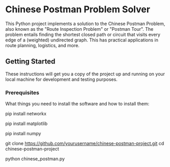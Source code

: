 # Chinese Postman Problem Solver

This Python project implements a solution to the Chinese Postman Problem, also known as the "Route Inspection Problem" or "Postman Tour". The problem entails finding the shortest closed path or circuit that visits every edge of a (weighted) undirected graph. This has practical applications in route planning, logistics, and more.

## Getting Started

These instructions will get you a copy of the project up and running on your local machine for development and testing purposes.

### Prerequisites

What things you need to install the software and how to install them:

pip install networkx

pip install matplotlib

pip install numpy

git clone https://github.com/yourusername/chinese-postman-project.git
cd chinese-postman-project

python chinese_postman.py
